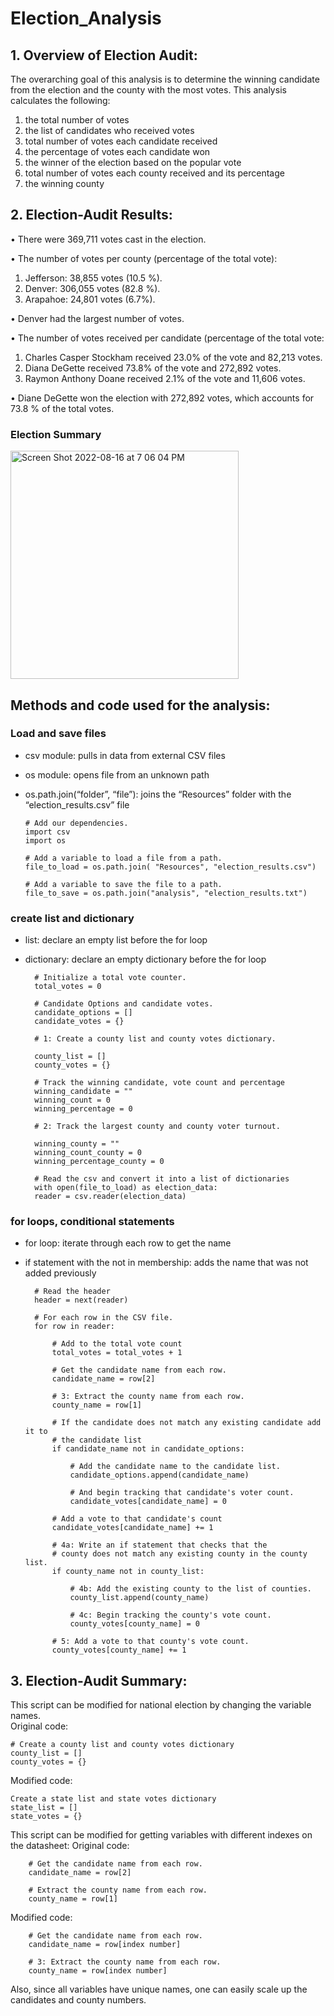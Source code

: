 # Election_Analysis

## 1.  Overview of Election Audit:

The overarching goal of this analysis is to determine the winning candidate from the election and the county with the most votes.  This analysis calculates the following:
  1.	the total number of votes
  2.	the list of candidates who received votes
  3.	total number of votes each candidate received
  4.	the percentage of votes each candidate won
  5.	the winner of the election based on the popular vote
  6.	total number of votes each county received and its percentage
  7.	the winning county

    
## 2.  Election-Audit Results:

  •	There were 369,711 votes cast in the election.

  •	The number of votes per county (percentage of the total vote):
  1.	Jefferson:   38,855 votes (10.5 %).
  2.	Denver:  306,055 votes (82.8 %).
  3.	Arapahoe:  24,801 votes (6.7%).  

  •	Denver had the largest number of votes.

  •	The number of votes received per candidate (percentage of the total vote:
  1.	Charles Casper Stockham received 23.0% of the vote and 82,213 votes. 
  2.	Diana DeGette received 73.8% of the vote and 272,892 votes.
  3.	Raymon Anthony Doane received 2.1% of the vote and 11,606 votes.

  •	Diane DeGette won the election with 272,892 votes, which accounts for 73.8 % of the total votes. 

### Election Summary  

<img width="365" alt="Screen Shot 2022-08-16 at 7 06 04 PM" src="https://user-images.githubusercontent.com/108419097/185000218-095c6381-fb7f-4d64-a096-640ba6e75f94.png">


## Methods and code used for the analysis:

### Load and save files
- csv module:  pulls in data from external CSV files
- os module:  opens file from an unknown path 
- os.path.join(“folder”, “file”):  joins the “Resources” folder with the “election_results.csv” file

      # Add our dependencies.
      import csv
      import os

      # Add a variable to load a file from a path.
      file_to_load = os.path.join( "Resources", "election_results.csv")

      # Add a variable to save the file to a path.
      file_to_save = os.path.join("analysis", "election_results.txt")

        
### create list and dictionary
- list:  declare an empty list before the for loop
- dictionary: declare an empty dictionary before the for loop

        # Initialize a total vote counter.
        total_votes = 0

        # Candidate Options and candidate votes.
        candidate_options = []
        candidate_votes = {}

        # 1: Create a county list and county votes dictionary.

        county_list = []
        county_votes = {}

        # Track the winning candidate, vote count and percentage
        winning_candidate = ""
        winning_count = 0
        winning_percentage = 0

        # 2: Track the largest county and county voter turnout.

        winning_county = ""
        winning_count_county = 0
        winning_percentage_county = 0
        
        # Read the csv and convert it into a list of dictionaries
        with open(file_to_load) as election_data:
        reader = csv.reader(election_data)
 
 
### for loops, conditional statements
- for loop: iterate through each row to get the name
- if statement with the not in membership:  adds the name that was not added previously

        # Read the header
        header = next(reader)

        # For each row in the CSV file.
        for row in reader:

            # Add to the total vote count
            total_votes = total_votes + 1

            # Get the candidate name from each row.
            candidate_name = row[2]

            # 3: Extract the county name from each row.
            county_name = row[1]

            # If the candidate does not match any existing candidate add it to
            # the candidate list
            if candidate_name not in candidate_options:

                # Add the candidate name to the candidate list.
                candidate_options.append(candidate_name)

                # And begin tracking that candidate's voter count.
                candidate_votes[candidate_name] = 0

            # Add a vote to that candidate's count
            candidate_votes[candidate_name] += 1

            # 4a: Write an if statement that checks that the
            # county does not match any existing county in the county list.
            if county_name not in county_list:

                # 4b: Add the existing county to the list of counties.
                county_list.append(county_name)

                # 4c: Begin tracking the county's vote count.
                county_votes[county_name] = 0

            # 5: Add a vote to that county's vote count.
            county_votes[county_name] += 1


## 3. Election-Audit Summary:

This script can be modified for national election by changing the variable names.  
Original code: 

    # Create a county list and county votes dictionary
    county_list = []
    county_votes = {}
    
Modified code:

    Create a state list and state votes dictionary
    state_list = []
    state_votes = {}

This script can be modified for getting variables with different indexes on the datasheet: 
Original code:

        # Get the candidate name from each row.
        candidate_name = row[2]

        # Extract the county name from each row.
        county_name = row[1]

Modified code:

        # Get the candidate name from each row.
        candidate_name = row[index number]

        # 3: Extract the county name from each row.
        county_name = row[index number]

Also, since all variables have unique names, one can easily scale up the candidates and county numbers.  
